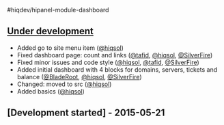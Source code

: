 #hiqdev/hipanel-module-dashboard

## [Under development]

- Added go to site menu item ([@hiqsol])
- Fixed dashboard page: count and links ([@tafid], [@hiqsol], [@SilverFire])
- Fixed minor issues and code style ([@hiqsol], [@tafid], [@SilverFire])
- Added initial dashboard with 4 blocks for domains, servers, tickets and balance ([@BladeRoot], [@hiqsol], [@SilverFire])
- Changed: moved to src ([@hiqsol])
- Added basics ([@hiqsol])

## [Development started] - 2015-05-21

[@hiqsol]: https://github.com/hiqsol
[sol@hiqdev.com]: https://github.com/hiqsol
[@SilverFire]: https://github.com/SilverFire
[d.naumenko.a@gmail.com]: https://github.com/SilverFire
[@tafid]: https://github.com/tafid
[andreyklochok@gmail.com]: https://github.com/tafid
[@BladeRoot]: https://github.com/BladeRoot
[bladeroot@gmail.com]: https://github.com/BladeRoot
[Under development]: https://github.com/hiqdev/hipanel-module-dashboard/releases
